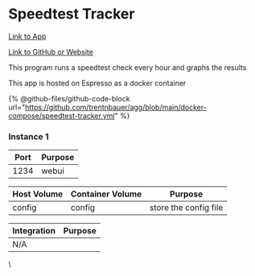 # Speedtest Tracker

[Link to App](https://stt.xfgn.dev/)

[Link to GitHub or Website](https://github.com/henrywhitaker3/Speedtest-Tracker)

This program runs a speedtest check every hour and graphs the results

This app is hosted on Espresso as a docker container

{% @github-files/github-code-block url="https://github.com/trentnbauer/agg/blob/main/docker-compose/speedtest-tracker.yml" %}

### Instance 1

| Port | Purpose |
| ---- | ------- |
| 1234 | webui   |

| Host Volume | Container Volume | Purpose               |
| ----------- | ---------------- | --------------------- |
| config      | config           | store the config file |

| Integration | Purpose |
| ----------- | ------- |
| N/A         |         |

\

